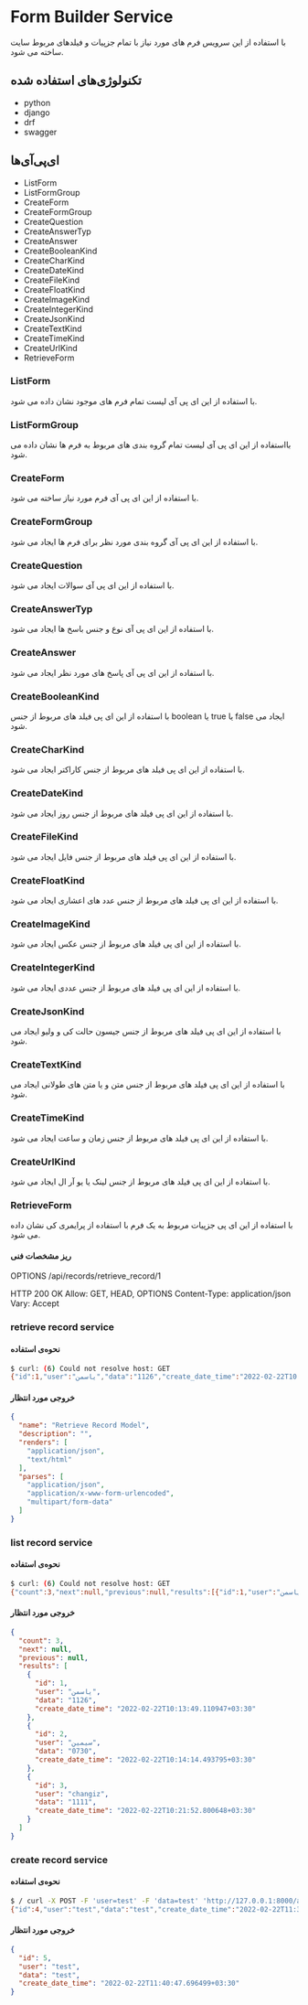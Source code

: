 # Form Builder Service

با استفاده از این سرویس فرم های مورد نیاز با تمام جزپیات و فیلدهای مربوط سایت ساخته می شود.

## تکنولوژی‌های استفاده شده

- python
- django
- drf
- swagger

## ای‌پی‌آی‌ها

- ListForm
- ListFormGroup
- CreateForm
- CreateFormGroup
- CreateQuestion
- CreateAnswerTyp
- CreateAnswer
- CreateBooleanKind
- CreateCharKind
- CreateDateKind
- CreateFileKind
- CreateFloatKind
- CreateImageKind
- CreateIntegerKind
- CreateJsonKind
- CreateTextKind
- CreateTimeKind
- CreateUrlKind
- RetrieveForm

### ListForm

با استفاده از این ای پی آی لیست تمام فرم های موجود نشان داده می شود.

### ListFormGroup

بااستفاده از این ای پی آی لیست تمام گروه بندی های مربوط به فرم ها نشان داده می شود.

### CreateForm

با استفاده از این ای پی آی فرم مورد نیاز ساخته می شود.

### CreateFormGroup

با استفاده از این ای پی آی گروه بندی مورد نظر برای فرم ها ایجاد می شود.

### CreateQuestion

با استفاده از این ای پی آی سوالات ایجاد می شود.

### CreateAnswerTyp

با استفاده از این ای پی آی نوع و جنس باسخ ها ایجاد می شود.

### CreateAnswer

با استفاده از این ای پی آی پاسخ های مورد نظر ایجاد می شود.

### CreateBooleanKind

با استفاده از این ای پی فیلد های مربوط از جنس boolean یا true یا false ایجاد می شود.

### CreateCharKind

با استفاده از این ای پی فیلد های مربوط از جنس کاراکتر ایجاد می شود.

### CreateDateKind

با استفاده از این ای پی فیلد های مربوط از جنس روز ایجاد می شود.

### CreateFileKind

با استفاده از این ای پی فیلد های مربوط از جنس فایل ایجاد می شود.

### CreateFloatKind

با استفاده از این ای پی فیلد های مربوط از جنس عدد های اعشاری ایجاد می شود.

### CreateImageKind

با استفاده از این ای پی فیلد های مربوط از جنس عکس ایجاد می شود.

### CreateIntegerKind

با استفاده از این ای پی فیلد های مربوط از جنس عددی ایجاد می شود.

### CreateJsonKind

با استفاده از این ای پی فیلد های مربوط از جنس جیسون حالت کی و ولیو ایجاد می شود.

### CreateTextKind

با استفاده از این ای پی فیلد های مربوط از جنس متن و یا متن های طولانی ایجاد می شود.

### CreateTimeKind

با استفاده از این ای پی فیلد های مربوط از جنس زمان و ساعت ایجاد می شود.

### CreateUrlKind

با استفاده از این ای پی فیلد های مربوط از جنس لینک یا یو آر ال ایجاد می شود.

### RetrieveForm

با استفاده از این ای پی جزپیات مربوط به یک فرم با استفاده از پرایمری کی نشان داده می شود.

#### ریز مشخصات فنی

OPTIONS /api/records/retrieve_record/1

HTTP 200 OK Allow: GET, HEAD, OPTIONS Content-Type: application/json Vary: Accept

### retrieve record service

#### نحوه‌ی استفاده

```bash
$ curl: (6) Could not resolve host: GET
{"id":1,"user":"یاسمن","data":"1126","create_date_time":"2022-02-22T10:13:49.110947+03:30"}%   
```

#### خروجی مورد انتظار

```json
{
  "name": "Retrieve Record Model",
  "description": "",
  "renders": [
    "application/json",
    "text/html"
  ],
  "parses": [
    "application/json",
    "application/x-www-form-urlencoded",
    "multipart/form-data"
  ]
}
```

### list record service

#### نحوه‌ی استفاده

```bash
$ curl: (6) Could not resolve host: GET
{"count":3,"next":null,"previous":null,"results":[{"id":1,"user":"یاسمن","data":"1126","create_date_time":"2022-02-22T10:13:49.110947+03:30"},{"id":2,"user":"سیمین","data":"0730","create_date_time":"2022-02-22T10:14:14.493795+03:30"},{"id":3,"user":"changiz","data":"1111","create_date_time":"2022-02-22T10:21:52.800648+03:30"}]}%   
```

#### خروجی مورد انتظار

```json
{
  "count": 3,
  "next": null,
  "previous": null,
  "results": [
    {
      "id": 1,
      "user": "یاسمن",
      "data": "1126",
      "create_date_time": "2022-02-22T10:13:49.110947+03:30"
    },
    {
      "id": 2,
      "user": "سیمین",
      "data": "0730",
      "create_date_time": "2022-02-22T10:14:14.493795+03:30"
    },
    {
      "id": 3,
      "user": "changiz",
      "data": "1111",
      "create_date_time": "2022-02-22T10:21:52.800648+03:30"
    }
  ]
}
```

### create record service

#### نحوه‌ی استفاده

```bash
$ / curl -X POST -F 'user=test' -F 'data=test' 'http://127.0.0.1:8000/api/records/create_record'
{"id":4,"user":"test","data":"test","create_date_time":"2022-02-22T11:39:06.217166+03:30"}%  
```

#### خروجی مورد انتظار

```json
{
  "id": 5,
  "user": "test",
  "data": "test",
  "create_date_time": "2022-02-22T11:40:47.696499+03:30"
}


```
